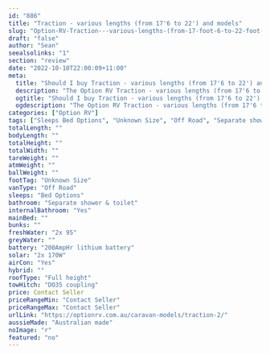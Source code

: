 ```yaml
---
id: "886"
title: "Traction - various lengths (from 17'6 to 22') and models"
slug: "Option-RV-Traction---various-lengths-(from-17-foot-6-to-22-foot-)-and-models"
draft: "false"
author: "Sean"
seealsolinks: "1"
section: "review"
date: "2022-10-10T22:00:09+11:00"
meta:
  title: "Should I buy Traction - various lengths (from 17'6 to 22') and models by Option RV?"
  description: "The Option RV Traction - various lengths (from 17'6 to 22') and models is classed as Off Road, and sleeps Bed Options people. It is Australian made and comes in at Unknown Size. It generally has Separate shower & toilet."
  ogtitle: "Should I buy Traction - various lengths (from 17'6 to 22') and models by Option RV?"
  ogdescription: "The Option RV Traction - various lengths (from 17'6 to 22') and models is classed as Off Road, and sleeps Bed Options people. It is Australian made and comes in at Unknown Size. It generally has Separate shower & toilet."
categories: ["Option RV"]
tags: ["Sleeps Bed Options", "Unknown Size", "Off Road", "Separate shower & toilet", "Full height", "Price Unknown", "Australian made"]
totalLength: ""
bodyLength: ""
totalHeight: ""
totalWidth: ""
tareWeight: ""
atmWeight: ""
ballWeight: ""
footTag: "Unknown Size"
vanType: "Off Road"
sleeps: "Bed Options"
bathroom: "Separate shower & toilet"
internalBathroom: "Yes"
mainBed: ""
bunks: ""
freshWater: "2x 95"
greyWater: ""
battery: "200AmpHr lithium battery"
solar: "2x 170W"
airCon: "Yes"
hybrid: ""
roofType: "Full height"
towHitch: "DO35 coupling"
price: Contact Seller
priceRangeMin: "Contact Seller"
priceRangeMax: "Contact Seller"
urlLink: "https://optionrv.com.au/caravan-models/traction-2/"
aussieMade: "Australian made"
noImage: "r"
featured: "no"
---
```

